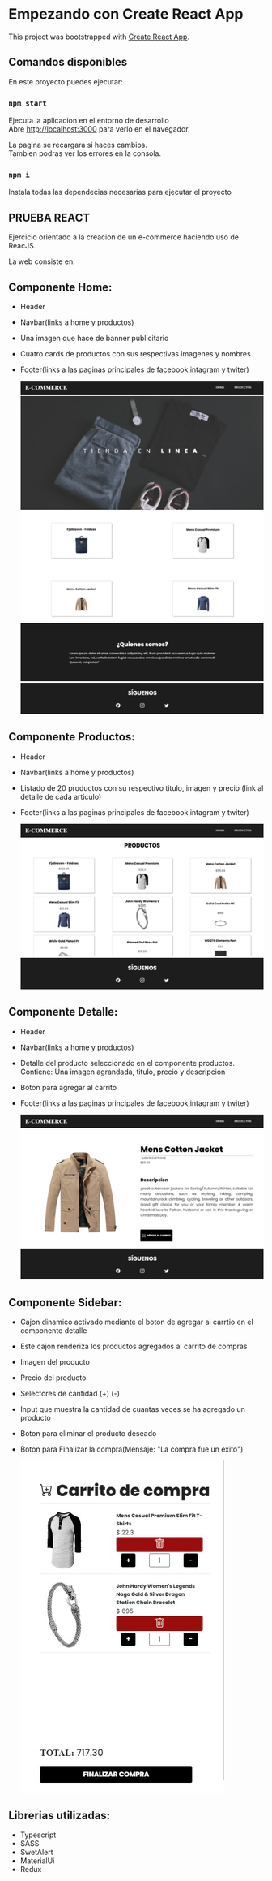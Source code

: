 # Empezando con Create React App

This project was bootstrapped with [Create React App](https://github.com/facebook/create-react-app).

## Comandos disponibles

En este proyecto puedes ejecutar:

### `npm start`

Ejecuta la aplicacion en el entorno de desarrollo\
Abre [http://localhost:3000](http://localhost:3000) para verlo en el navegador.

La pagina se recargara si haces cambios.\
Tambien podras ver los errores en la consola.

### `npm i`

Instala todas las dependecias necesarias para ejecutar el proyecto

## PRUEBA REACT

Ejercicio orientado a la creacion de un e-commerce haciendo uso de ReacJS.

La web consiste en:

## Componente Home:

- Header
- Navbar(links a home y productos)
- Una imagen que hace de banner publicitario
- Cuatro cards de productos con sus respectivas imagenes y nombres
- Footer(links a las paginas principales de facebook,intagram y twiter)

  <img src='./src/assets/navbar.jpg'>
  <img src='./src/assets/Home1.jpg'>
  <img src='./src/assets/Home2.jpg'>
  <img src='./src/assets/Home3.jpg'>
  <img src='./src/assets/footer.jpg'>

## Componente Productos:

- Header
- Navbar(links a home y productos)
- Listado de 20 productos con su respectivo titulo, imagen y precio (link al detalle de cada articulo)
- Footer(links a las paginas principales de facebook,intagram y twiter)

  <img src='./src/assets/navbar.jpg'>
  <img src='./src/assets/productos.jpg'>
  <img src='./src/assets/footer.jpg'>

## Componente Detalle:

- Header
- Navbar(links a home y productos)
- Detalle del producto seleccionado en el componente productos. Contiene: Una imagen agrandada, titulo, precio y descripcion
- Boton para agregar al carrito
- Footer(links a las paginas principales de facebook,intagram y twiter)

  <img src='./src/assets/navbar.jpg'>
  <img src='./src/assets/Detalle.jpg'>
  <img src='./src/assets/footer.jpg'>

## Componente Sidebar:

- Cajon dinamico activado mediante el boton de agregar al carrtio en el componente detalle
- Este cajon renderiza los productos agregados al carrito de compras
- Imagen del producto
- Precio del producto
- Selectores de cantidad (+) (-)
- Input que muestra la cantidad de cuantas veces se ha agregado un producto
- Boton para eliminar el producto deseado
- Boton para Finalizar la compra(Mensaje: "La compra fue un exito")

  <img src='./src/assets/sidebar.jpg'>

## Librerias utilizadas:

- Typescript
- SASS
- SwetAlert
- MaterialUi
- Redux
